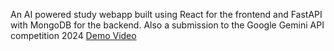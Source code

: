 An AI powered study webapp built using React for the frontend and FastAPI with MongoDB for the backend. 
Also a submission to the Google Gemini API competition 2024
[Demo Video](https://youtube.com/watch?v=IGXaZzqHnhc&feature=youtu.be)
